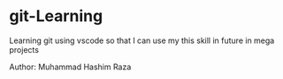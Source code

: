 # git-Learning
Learning git using vscode so that I can use my this skill in future in mega projects
<br>

Author: Muhammad Hashim Raza
